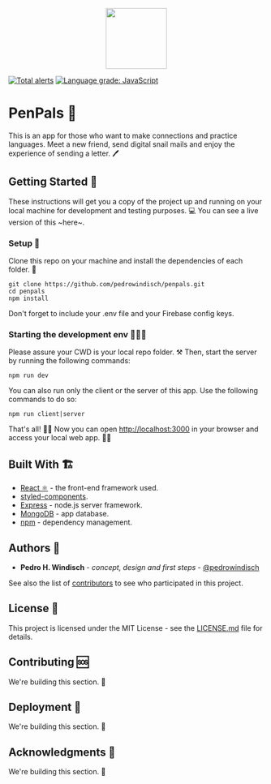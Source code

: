 <p align="center">
  <img width="120" height="120" src="https://github.com/pedrowindisch/penpals/blob/master/design/logo/icon/colored/icon.png?raw=true">
</p>

[![Total alerts](https://img.shields.io/lgtm/alerts/g/pedrowindisch/penpals.svg?logo=lgtm&logoWidth=18)](https://lgtm.com/projects/g/pedrowindisch/penpals/alerts/)
  [![Language grade: JavaScript](https://img.shields.io/lgtm/grade/javascript/g/pedrowindisch/penpals.svg?logo=lgtm&logoWidth=18)](https://lgtm.com/projects/g/pedrowindisch/penpals/context:javascript)

# PenPals 🤝

This is an app for those who want to make connections and practice languages. Meet a new friend, send digital snail mails and enjoy the experience of sending a letter. 🖊️   

## Getting Started 🏁

These instructions will get you a copy of the project up and running on your local machine for development and testing purposes. 💻 You can see a live version of this ~here~.

### Setup 🧬

Clone this repo on your machine and install the dependencies of each folder.  🧪

```
git clone https://github.com/pedrowindisch/penpals.git
cd penpals
npm install
```

Don't forget to include your .env file and your Firebase config keys.

### Starting the development env 👩🏻‍💻

Please assure your CWD is your local repo folder. ⚒ Then, start the server by running the following commands:

```
npm run dev 
```

You can also run only the client or the server of this app. Use the following commands to do so:

```
npm run client|server 
```

That's all! 💪🏽 Now you can open [http://localhost:3000](http://localhost:3000) in your browser and access your local web app. 👏🏽

## Built With 🏗

* [React ⚛️](https://reactjs.org/docs/getting-started.html) - the front-end framework used. 
* [styled-components](https://styled-components.com/).
* [Express](https://expressjs.com/en/starter/installing.html) - node.js server framework.
* [MongoDB](https://docs.mongodb.com/manual/) - app database.
* [npm](https://maven.apache.org/) - dependency management.


## Authors 🎎

* **Pedro H. Windisch** - *concept, design and first steps* - [@pedrowindisch](https://github.com/pedrowindisch)

See also the list of [contributors](https://github.com/pedrowindisch/penpals/contributors) to see who participated in this project.

## License 📑

This project is licensed under the MIT License - see the [LICENSE.md](LICENSE.md) file for details.

## Contributing 🆘

We're building this section. 🚧

## Deployment 💾

We're building this section. 🚧

## Acknowledgments 🎉

We're building this section. 🚧
